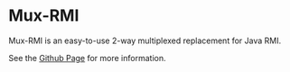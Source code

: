 # Mux-RMI
Mux-RMI is an easy-to-use 2-way multiplexed replacement for Java RMI.

See the [Github Page](https://sortfish.github.io/mux-rmi/) for more information.
